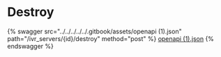 # Destroy

{% swagger src="../../../../../.gitbook/assets/openapi (1).json" path="/ivr_servers/{id}/destroy" method="post" %}
[openapi (1).json](<../../../../../.gitbook/assets/openapi (1).json>)
{% endswagger %}
